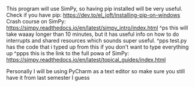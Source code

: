 This program will use SimPy, so having pip installed will be very useful.
Check if you have pip: https://dev.to/el_joft/installing-pip-on-windows
Crash course on SimPy: https://simpy.readthedocs.io/en/latest/simpy_intro/index.html
  ^ps this will take waaay longer than 10 minutes, but it has useful info on how to do interrupts and shared resources
      which sounds super useful.
  ^pps test.py has the code that i typed up from this if you don't want to type everything up
  ^ppps this is the link to the full powa of SimPy: https://simpy.readthedocs.io/en/latest/topical_guides/index.html

Personally I will be using PyCharm as a text editor so make sure you still have it from last semester I guess

